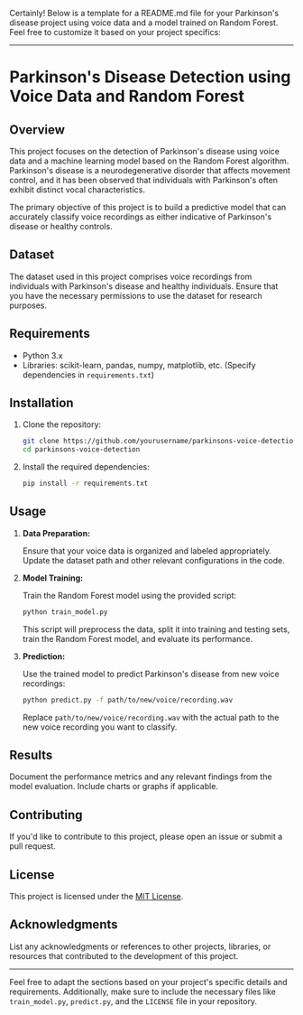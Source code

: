 Certainly! Below is a template for a README.md file for your Parkinson's disease project using voice data and a model trained on Random Forest. Feel free to customize it based on your project specifics:

---

# Parkinson's Disease Detection using Voice Data and Random Forest

## Overview

This project focuses on the detection of Parkinson's disease using voice data and a machine learning model based on the Random Forest algorithm. Parkinson's disease is a neurodegenerative disorder that affects movement control, and it has been observed that individuals with Parkinson's often exhibit distinct vocal characteristics.

The primary objective of this project is to build a predictive model that can accurately classify voice recordings as either indicative of Parkinson's disease or healthy controls.

## Dataset

The dataset used in this project comprises voice recordings from individuals with Parkinson's disease and healthy individuals. Ensure that you have the necessary permissions to use the dataset for research purposes.

## Requirements

- Python 3.x
- Libraries: scikit-learn, pandas, numpy, matplotlib, etc. (Specify dependencies in `requirements.txt`)

## Installation

1. Clone the repository:

   ```bash
   git clone https://github.com/yourusername/parkinsons-voice-detection.git
   cd parkinsons-voice-detection
   ```

2. Install the required dependencies:

   ```bash
   pip install -r requirements.txt
   ```

## Usage

1. **Data Preparation:**

   Ensure that your voice data is organized and labeled appropriately. Update the dataset path and other relevant configurations in the code.

2. **Model Training:**

   Train the Random Forest model using the provided script:

   ```bash
   python train_model.py
   ```

   This script will preprocess the data, split it into training and testing sets, train the Random Forest model, and evaluate its performance.

3. **Prediction:**

   Use the trained model to predict Parkinson's disease from new voice recordings:

   ```bash
   python predict.py -f path/to/new/voice/recording.wav
   ```

   Replace `path/to/new/voice/recording.wav` with the actual path to the new voice recording you want to classify.

## Results

Document the performance metrics and any relevant findings from the model evaluation. Include charts or graphs if applicable.

## Contributing

If you'd like to contribute to this project, please open an issue or submit a pull request.

## License

This project is licensed under the [MIT License](LICENSE).

## Acknowledgments

List any acknowledgments or references to other projects, libraries, or resources that contributed to the development of this project.

---

Feel free to adapt the sections based on your project's specific details and requirements. Additionally, make sure to include the necessary files like `train_model.py`, `predict.py`, and the `LICENSE` file in your repository.
